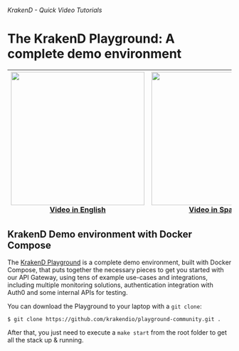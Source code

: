 ###### KrakenD - Quick Video Tutorials

# The KrakenD Playground: A complete demo environment

<div align="center">

| <a href="https://youtu.be/Su2p8Ry9_hI"><img src="https://i.ytimg.com/vi/Su2p8Ry9_hI/maxresdefault.jpg" width="300" heigth="300"></a><br>[Video in English](https://youtu.be/Su2p8Ry9_hI) | <a href="https://youtu.be/059uOuCfcww"><img src="https://i.ytimg.com/vi/059uOuCfcww/maxresdefault.jpg" width="300" heigth="300"></a><br>[Video in Spanish](https://youtu.be/059uOuCfcww) |
|---|---|

</div>

## KrakenD Demo environment with Docker Compose

The [KrakenD Playground](https://github.com/krakendio/playground-community) is a complete demo environment, built with Docker Compose, that puts together the necessary pieces to get you started with our API Gateway, using tens of example use-cases and integrations, including multiple monitoring solutions, authentication integration with Auth0 and some internal APIs for testing. 

You can download the Playground to your laptop with a `git clone`:

```shell
$ git clone https://github.com/krakendio/playground-community.git .
```

After that, you just need to execute a `make start` from the root folder to get all the stack up & running.


